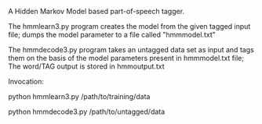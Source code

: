 A Hidden Markov Model based part-of-speech tagger.

The hmmlearn3.py program creates the model from the given tagged input file; dumps the model parameter to a file called "hmmmodel.txt"

The hmmdecode3.py program takes an untagged data set as input and tags them on the basis of the model parameters present in hmmmodel.txt file; 
The word/TAG output is stored in hmmoutput.txt

Invocation:

python hmmlearn3.py /path/to/training/data

python hmmdecode3.py /path/to/untagged/data
